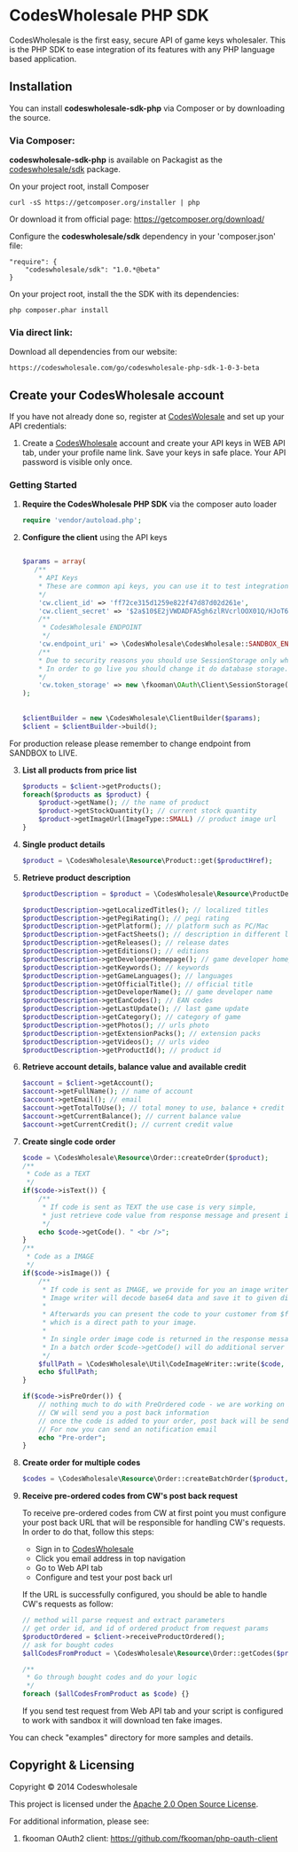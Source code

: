 # CodesWholesale PHP SDK
CodesWholesale is the first easy, secure API of game keys wholesaler. This is the PHP SDK to ease integration of its features with any PHP language based application.

## Installation
You can install **codeswholesale-sdk-php** via Composer or by downloading the source.

### Via Composer:

**codeswholesale-sdk-php** is available on Packagist as the [codeswholesale/sdk](https://packagist.org/packages/codeswholesale/sdk) package.

On your project root, install Composer

    curl -sS https://getcomposer.org/installer | php
	
Or download it from official page: https://getcomposer.org/download/

Configure the **codeswholesale/sdk** dependency in your 'composer.json' file:

    "require": {
        "codeswholesale/sdk": "1.0.*@beta"
    }

On your project root, install the the SDK with its dependencies:

    php composer.phar install
    
### Via direct link:

Download all dependencies from our website:

    https://codeswholesale.com/go/codeswholesale-php-sdk-1-0-3-beta
    
## Create your CodesWholesale account

If you have not already done so, register at
[CodesWolesale](https://app.codeswholesale.com) and set up your API credentials:

1. Create a [CodesWholesale](https://app.codeswholesale.com) account and
   create your API keys in WEB API tab, under your profile name link. Save your keys in safe place. Your API password is visible only once.

### Getting Started

1.  **Require the CodesWholesale PHP SDK** via the composer auto loader

    ```php
    require 'vendor/autoload.php';
    ```

2.  **Configure the client** using the API keys

    ```php
    
    $params = array(
       /**
        * API Keys
        * These are common api keys, you can use it to test integration.
        */
        'cw.client_id' => 'ff72ce315d1259e822f47d87d02d261e',
        'cw.client_secret' => '$2a$10$E2jVWDADFA5gh6zlRVcrlOOX01Q/HJoT6hXuDMJxek.YEo.lkO2T6',
        /**
         * CodesWholesale ENDPOINT
         */
        'cw.endpoint_uri' => \CodesWholesale\CodesWholesale::SANDBOX_ENDPOINT,
        /**
        * Due to security reasons you should use SessionStorage only while testing.
        * In order to go live you should change it do database storage.
        */
        'cw.token_storage' => new \fkooman\OAuth\Client\SessionStorage()
    );
     
     
    $clientBuilder = new \CodesWholesale\ClientBuilder($params);
    $client = $clientBuilder->build();
    
    ```
For production release please remember to change endpoint from SANDBOX to LIVE.


3.  **List all products from price list**

    ```php
    $products = $client->getProducts();
    foreach($products as $product) {
        $product->getName(); // the name of product
        $product->getStockQuantity(); // current stock quantity
        $product->getImageUrl(ImageType::SMALL) // product image url
    }
    ```
    
4.  **Single product details**

    ```php
    $product = \CodesWholesale\Resource\Product::get($productHref);
    ```
  
5.  **Retrieve product description**

    ```php
    $productDescription = $product = \CodesWholesale\Resource\ProductDescription::get($product->getDescriptionHref());

    $productDescription->getLocalizedTitles(); // localized titles
    $productDescription->getPegiRating(); // pegi rating
    $productDescription->getPlatform(); // platform such as PC/Mac
    $productDescription->getFactSheets(); // description in different langauges
    $productDescription->getReleases(); // release dates
    $productDescription->getEditions(); // editions
    $productDescription->getDeveloperHomepage(); // game developer homepage
    $productDescription->getKeywords(); // keywords
    $productDescription->getGameLanguages(); // languages 
    $productDescription->getOfficialTitle(); // official title
    $productDescription->getDeveloperName(); // game developer name
    $productDescription->getEanCodes(); // EAN codes
    $productDescription->getLastUpdate(); // last game update
    $productDescription->getCategory(); // category of game 
    $productDescription->getPhotos(); // urls photo 
    $productDescription->getExtensionPacks(); // extension packs
    $productDescription->getVideos(); // urls video
    $productDescription->getProductId(); // product id
    ```
    

6.  **Retrieve account details, balance value and available credit**

    ```php
    $account = $client->getAccount();
    $account->getFullName(); // name of account
    $account->getEmail(); // email
    $account->getTotalToUse(); // total money to use, balance + credit
    $account->getCurrentBalance(); // current balance value
    $account->getCurrentCredit(); // current credit value
    ```
    
7.  **Create single code order**

    ```php
    $code = \CodesWholesale\Resource\Order::createOrder($product);
    /**
     * Code as a TEXT
     */
    if($code->isText()) {
        /**
         * If code is sent as TEXT the use case is very simple,
         * just retrieve code value from response message and present it to your customer
         */
        echo $code->getCode(). " <br />";
    }
    /**
     * Code as a IMAGE
     */
    if($code->isImage()) {
        /**
         * If code is sent as IMAGE, we provide for you an image writer.
         * Image writer will decode base64 data and save it to given directory.
         *
         * Afterwards you can present the code to your customer from $fullPath,
         * which is a direct path to your image.
         *
         * In single order image code is returned in the response message.
         * In a batch order $code->getCode() will do additional server request for each image.
         */
        $fullPath = \CodesWholesale\Util\CodeImageWriter::write($code, "/the/path/to/somewhere/");
        echo $fullPath;
    }
    
    if($code->isPreOrder()) {
        // nothing much to do with PreOrdered code - we are working on Post Back functionality,
        // CW will send you a post back information
        // once the code is added to your order, post back will be send directly to your website.
        // For now you can send an notification email
        echo "Pre-order";
    }
    
    ```
    
8.  **Create order for multiple codes**

    ```php
    $codes = \CodesWholesale\Resource\Order::createBatchOrder($product, array('quantity' => 10));
    ```
    
9.  **Receive pre-ordered codes from CW's post back request**

    To receive pre-ordered codes from CW at first point you must configure your post back URL that will be responsible for handling CW's requests. In order to do that, follow this steps:
    
    - Sign in to [CodesWholesale](https://app.codeswholesale.com/)
    - Click you email address in top navigation
    - Go to Web API tab
    - Configure and test your post back url
    
    If the URL is successfully configured, you should be able to handle CW's requests as follow:

    ```php
    // method will parse request and extract parameters
    // get order id, and id of ordered product from request params
    $productOrdered = $client->receiveProductOrdered();
    // ask for bought codes
    $allCodesFromProduct = \CodesWholesale\Resource\Order::getCodes($productOrdered);

    /**
     * Go through bought codes and do your logic
     */
    foreach ($allCodesFromProduct as $code) {}
    ```
    
    If you send test request from Web API tab and your script is configured to work with sandbox it will download ten fake images.
    
    
You can check "examples" directory for more samples and details.

## Copyright & Licensing

Copyright &copy; 2014 Codeswholesale

This project is licensed under the [Apache 2.0 Open Source License](http://www.apache.org/licenses/LICENSE-2.0).

For additional information, please see:

  1.  fkooman OAuth2 client: https://github.com/fkooman/php-oauth-client
